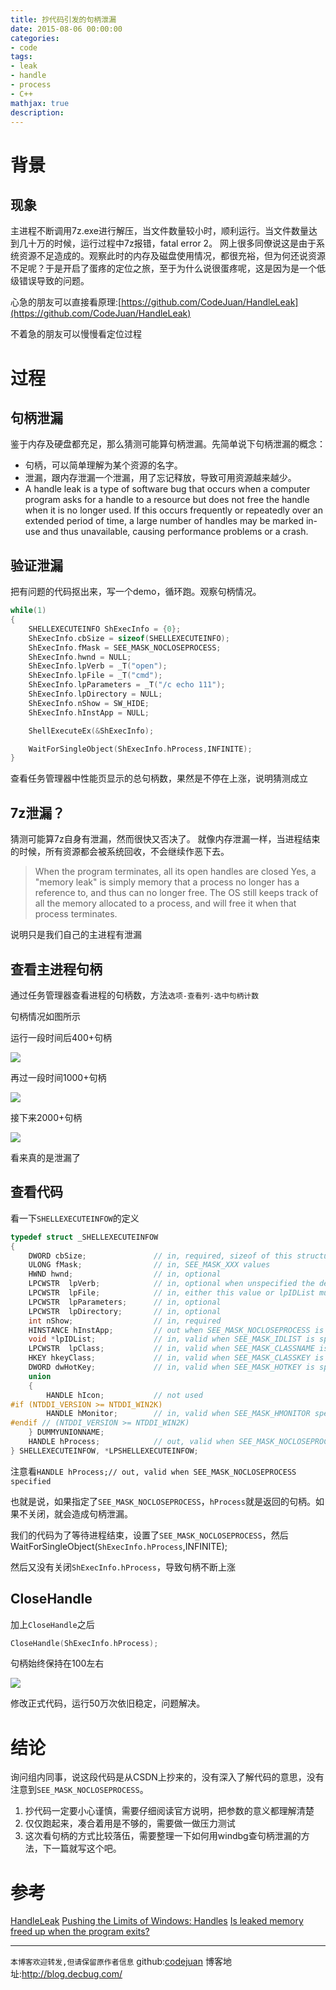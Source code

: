 ```yaml
---
title: 抄代码引发的句柄泄漏
date: 2015-08-06 00:00:00
categories:
- code
tags: 
- leak
- handle
- process
- C++
mathjax: true
description: 
---
```



# 背景

## 现象
主进程不断调用7z.exe进行解压，当文件数量较小时，顺利运行。当文件数量达到几十万的时候，运行过程中7z报错，fatal error 2。
网上很多同僚说这是由于系统资源不足造成的。观察此时的内存及磁盘使用情况，都很充裕，但为何还说资源不足呢？于是开启了蛋疼的定位之旅，至于为什么说很蛋疼呢，这是因为是一个低级错误导致的问题。

心急的朋友可以直接看原理:[https://github.com/CodeJuan/HandleLeak](https://github.com/CodeJuan/HandleLeak)

不着急的朋友可以慢慢看定位过程

<!--more-->

# 过程

## 句柄泄漏

鉴于内存及硬盘都充足，那么猜测可能算句柄泄漏。先简单说下句柄泄漏的概念：

- 句柄，可以简单理解为某个资源的名字。
- 泄漏，跟内存泄漏一个泄漏，用了忘记释放，导致可用资源越来越少。
- A handle leak is a type of software bug that occurs when a computer program asks for a handle to a resource but does not free the handle when it is no longer used. If this occurs frequently or repeatedly over an extended period of time, a large number of handles may be marked in-use and thus unavailable, causing performance problems or a crash.

## 验证泄漏

把有问题的代码抠出来，写一个demo，循环跑。观察句柄情况。

```cpp
while(1)
{
    SHELLEXECUTEINFO ShExecInfo = {0};
    ShExecInfo.cbSize = sizeof(SHELLEXECUTEINFO);
    ShExecInfo.fMask = SEE_MASK_NOCLOSEPROCESS;
    ShExecInfo.hwnd = NULL;
    ShExecInfo.lpVerb = _T("open");
    ShExecInfo.lpFile = _T("cmd");
    ShExecInfo.lpParameters = _T("/c echo 111");
    ShExecInfo.lpDirectory = NULL;
    ShExecInfo.nShow = SW_HIDE;
    ShExecInfo.hInstApp = NULL;

    ShellExecuteEx(&ShExecInfo);

    WaitForSingleObject(ShExecInfo.hProcess,INFINITE); 
}
```

查看任务管理器中性能页显示的总句柄数，果然是不停在上涨，说明猜测成立

## 7z泄漏？

猜测可能算7z自身有泄漏，然而很快又否决了。
就像内存泄漏一样，当进程结束的时候，所有资源都会被系统回收，不会继续作恶下去。

> When the program terminates, all its open handles are closed
> Yes, a "memory leak" is simply memory that a process no longer has a reference to, and thus can no longer free. The OS still keeps track of all the memory allocated to a process, and will free it when that process terminates.

说明只是我们自己的主进程有泄漏

## 查看主进程句柄

通过任务管理器查看进程的句柄数，方法`选项-查看列-选中句柄计数`

句柄情况如图所示

运行一段时间后400+句柄

![](https://github.com/CodeJuan/HandleLeak/raw/master/pic/Leak1.JPG)

再过一段时间1000+句柄

![](https://github.com/CodeJuan/HandleLeak/raw/master/pic/Leak2.JPG)

接下来2000+句柄

![](https://github.com/CodeJuan/HandleLeak/raw/master/pic/Leak3.JPG)

看来真的是泄漏了

## 查看代码

看一下`SHELLEXECUTEINFOW`的定义
```cpp
typedef struct _SHELLEXECUTEINFOW
{
    DWORD cbSize;               // in, required, sizeof of this structure
    ULONG fMask;                // in, SEE_MASK_XXX values
    HWND hwnd;                  // in, optional
    LPCWSTR  lpVerb;            // in, optional when unspecified the default verb is choosen
    LPCWSTR  lpFile;            // in, either this value or lpIDList must be specified
    LPCWSTR  lpParameters;      // in, optional
    LPCWSTR  lpDirectory;       // in, optional
    int nShow;                  // in, required
    HINSTANCE hInstApp;         // out when SEE_MASK_NOCLOSEPROCESS is specified
    void *lpIDList;             // in, valid when SEE_MASK_IDLIST is specified, PCIDLIST_ABSOLUTE, for use with SEE_MASK_IDLIST & SEE_MASK_INVOKEIDLIST
    LPCWSTR  lpClass;           // in, valid when SEE_MASK_CLASSNAME is specified
    HKEY hkeyClass;             // in, valid when SEE_MASK_CLASSKEY is specified
    DWORD dwHotKey;             // in, valid when SEE_MASK_HOTKEY is specified
    union
    {
        HANDLE hIcon;           // not used
#if (NTDDI_VERSION >= NTDDI_WIN2K)
        HANDLE hMonitor;        // in, valid when SEE_MASK_HMONITOR specified
#endif // (NTDDI_VERSION >= NTDDI_WIN2K)
    } DUMMYUNIONNAME;
    HANDLE hProcess;            // out, valid when SEE_MASK_NOCLOSEPROCESS specified
} SHELLEXECUTEINFOW, *LPSHELLEXECUTEINFOW;
```

注意看`HANDLE hProcess;// out, valid when SEE_MASK_NOCLOSEPROCESS specified`

也就是说，如果指定了`SEE_MASK_NOCLOSEPROCESS`，`hProcess`就是返回的句柄。如果不关闭，就会造成句柄泄漏。

我们的代码为了等待进程结束，设置了`SEE_MASK_NOCLOSEPROCESS`，然后WaitForSingleObject(`ShExecInfo.hProcess`,INFINITE); 

然后又没有关闭`ShExecInfo.hProcess`，导致句柄不断上涨

## CloseHandle
加上`CloseHandle`之后 
```cpp
CloseHandle(ShExecInfo.hProcess);
```

句柄始终保持在100左右

![](https://github.com/CodeJuan/HandleLeak/raw/master/pic/CloseHandle.JPG)

修改正式代码，运行50万次依旧稳定，问题解决。




# 结论
询问组内同事，说这段代码是从CSDN上抄来的，没有深入了解代码的意思，没有注意到`SEE_MASK_NOCLOSEPROCESS`。
1. 抄代码一定要小心谨慎，需要仔细阅读官方说明，把参数的意义都理解清楚
2. 仅仅跑起来，凑合着用是不够的，需要做一做压力测试
3. 这次看句柄的方式比较落伍，需要整理一下如何用windbg查句柄泄漏的方法，下一篇就写这个吧。

# 参考
[HandleLeak](https://en.wikipedia.org/wiki/Handle_leak)
[Pushing the Limits of Windows: Handles](http://blogs.technet.com/b/markrussinovich/archive/2009/09/29/3283844.aspx)
[Is leaked memory freed up when the program exits?](http://stackoverflow.com/questions/2975831/is-leaked-memory-freed-up-when-the-program-exits)

-----------------------

`本博客欢迎转发,但请保留原作者信息`
github:[codejuan](https://github.com/CodeJuan)
博客地址:http://blog.decbug.com/


